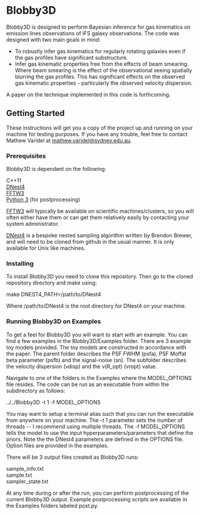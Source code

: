 # Blobby3D

Blobby3D is designed to perform Bayesian inference for gas kinematics on emission lines observations of IFS galaxy observations. The code was designed with two main goals in mind:

 - To robustly infer gas kinematics for regularly rotating galaxies even if the gas profiles have significant substructure.
 - Infer gas kinematic properties free from the effects of beam smearing. Where beam smearing is the effect of the observational seeing spatially blurring the gas profiles. This has significant effects on the observed gas kinematic properties - particularly the observed velocity dispersion.

A paper on the technique implemented in this code is forthcoming.

## Getting Started

These instructions will get you a copy of the project up and running on your machine for testing purposes. If you have any trouble, feel free to contact Mathew Varidel at mathew.varidel@sydney.edu.au.

### Prerequisites

Blobby3D is dependent on the following:

C++11  
[DNest4](https://github.com/eggplantbren/DNest4)  
[FFTW3](http://www.fftw.org)  
[Python 3](https://www.python.org) (for postprocessing)  

[FFTW3](http://www.fftw.org) will typically be available on scientific machines/clusters, so you will often either have them or can get them relatively easily by contacting your system administrator.

[DNest4](https://github.com/eggplantbren/DNest4) is a bespoke nested sampling algorithm written by Brendon Brewer, and will need to be cloned from github in the usual manner. It is only available for Unix like machines.

### Installing

To install Blobby3D you need to clone this repository. Then go to the cloned repository directory and make using:

make DNEST4_PATH=/path/to/DNest4

Where /path/to/DNest4 is the root directory for DNest4 on your machine.

### Running Blobby3D on Examples

To get a feel for Blobby3D you will want to start with an example. You can find a few examples in the Blobby3D/Examples folder. There are 3 example toy models provided. The toy models are constructed in accordance with the paper. The parent folder describes the PSF FWHM (psfa), PSF Moffat beta parameter (psfb) and the signal-noise (sn). The subfolder describes the velocity dispersion (vdisp) and the v(R_opt) (vropt) value.

Navigate to one of the folders in the Examples where the MODEL_OPTIONS file resides. The code can be run as an executable from within the subdirectory as follows:

../../Blobby3D -t 1 -f MODEL_OPTIONS

You may want to setup a terminal alias such that you can run the executable from anywhere on your machine. The -t 1 parameter sets the number of threads -- I recommend using multiple threads. The -f MODEL_OPTIONS tells the model to use the input hyperparameters/parameters that define the priors. Note the the DNest4 parameters are defined in the OPTIONS file. Option files are provided in the examples.

There will be 3 output files created as Blobby3D runs:

sample_info.txt  
sample.txt  
sampler_state.txt  

At any time during or after the run, you can perform postprocessing of the current Blobby3D output. Example postprocessing scripts are available in the Examples folders labeled post.py.

<!--
### Running Blobby3D on Your Own Data

To run Blobby3D on your own data you need to setup several files.
[TO COME...]
-->

